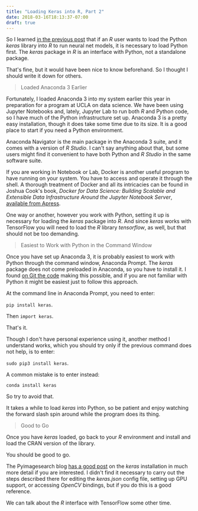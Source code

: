 ```yaml
---
title: "Loading Keras into R, Part 2"
date: 2018-03-16T18:13:37-07:00
draft: true
---
```


So I learned [in the previous post][1] that if an *R* user wants to load the Python *keras* library into *R* to run neural net models, it is necessary to load Python first. The *keras* package in *R* is an interface with Python, not a standalone package.

That's fine, but it would have been nice to know beforehand. So I thought I should write it down for others.

> Loaded Anaconda 3 Earlier

Fortunately, I loaded Anaconda 3 into my system earlier this year in preparation for a program at UCLA on data science. We have been using Jupyter Notebooks and, lately, Jupyter Lab to run both *R* and Python code, so I have much of the Python infrastructure set up. Anaconda 3 is a pretty easy installation, though it does take some time due to its size. It is a good place to start if you need a Python environment.

Anaconda Navigator is the main package in the Anaconda 3 suite, and it comes with a version of *R Studio*. I can't say anything about that, but some users might find it convenient to have both Python and *R Studio* in the same software suite.

If you are working in Notebook or Lab, Docker is another useful program to have running on your system. You have to access and operate it through the shell. A thorough treatment of Docker and all its intricacies can be found in Joshua Cook's book, *Docker for Data Science: Building Scalable and Extensible Data Infrastructure Around the Jupyter Notebook Server*, [available from Apress][2].

One way or another, however you work with Python, setting it up is necessary for loading the *keras* package into *R*. And since *keras* works with TensorFlow you will need to load the *R* library *tensorflow*, as well, but that should not be too demanding.

> Easiest to Work with Python in the Command Window

Once you have set up Anaconda 3, it is probably easiest to work with Python through the command window, Anaconda Prompt. The *keras* package does not come preloaded in Anaconda, so you have to install it. I found [on Git the code][3] making this possible, and if you are not familiar with Python it might be easiest just to follow this approach.

At the command line in Anaconda Prompt, you need to enter:

`pip install keras`.

Then `import keras`.

That's it.

Though I don't have personal experience using it, another method I understand works, which you should try only if the previous command does not help, is to enter:

`sudo pip3 install keras`.

A common mistake is to enter instead:

`conda install keras`

So try to avoid that.

It takes a while to load *keras* into Python, so be patient and enjoy watching the forward slash spin around while the program does its thing.

> Good to Go

Once you have *keras* loaded, go back to your *R* environment and install and load the CRAN version of the library.

You should be good to go.

The Pyimagesearch blog [has a good post][4] on the *keras* installation in much more detail if you are interested. I didn't find it necessary to carry out the steps described there for editing the *keras.json* config file, setting up GPU support, or accessing *OpenCV* bindings, but if you do this is a good reference.

We can talk about the *R* interface with TensorFlow some other time.

 [1]: https://www.finex.co/loading-keras-into-r/
 [2]: https://www.apress.com/us/book/9781484230114
 [3]: https://github.com/keras-team/keras/issues/4889
 [4]: https://www.pyimagesearch.com/2016/07/18/installing-keras-for-deep-learning/